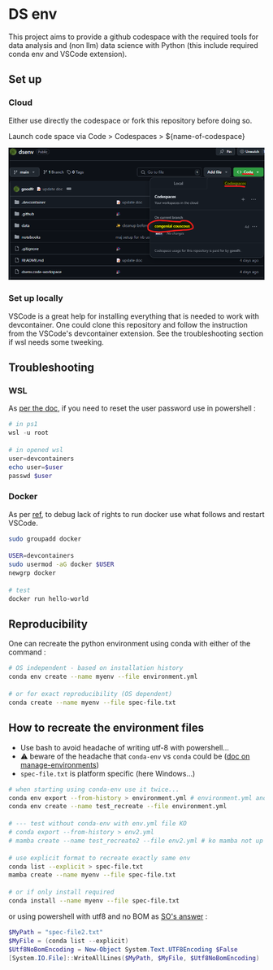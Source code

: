 # DS env

This project aims to provide a github codespace with the required tools for data analysis and (non llm) data science with Python (this include required conda env and VSCode extension).

## Set up

### Cloud

Either use directly the codespace or fork this repository before doing so.

Launch code space via Code > Codespaces > ${name-of-codespace}

![alt text](www/image.png)

### Set up locally

VSCode is a great help for installing everything that is needed to work with devcontainer. One could clone this repository and follow the instruction from the VSCode's devcontainer extension. See the troubleshooting section if wsl needs some tweeking.

## Troubleshooting

### WSL

As [per the doc](https://learn.microsoft.com/fr-fr/windows/wsl/setup/environment), if you need to reset the user password use in powershell :

```ps1
# in ps1
wsl -u root

# in opened wsl
user=devcontainers
echo user=$user
passwd $user
```

### Docker

As per [ref](https://docs.docker.com/engine/install/linux-postinstall/), to debug lack of rights to run docker use what follows and restart VSCode.

```sh
sudo groupadd docker

USER=devcontainers
sudo usermod -aG docker $USER
newgrp docker

# test
docker run hello-world
```

## Reproducibility

One can recreate the python environment using conda with either of the command :

```bash
# OS independent - based on installation history
conda env create --name myenv --file environment.yml

# or for exact reproducibility (OS dependent)
conda create --name myenv --file spec-file.txt
```

## How to recreate the environment files

* Use bash to avoid headache of writing utf-8 with powershell...
* ⚠️ beware of the headache that `conda-env` vs `conda` could be ([doc on manage-environments](https://docs.conda.io/projects/conda/en/latest/user-guide/tasks/manage-environments.html#building-identical-conda-environments))
* `spec-file.txt` is platform specific (here Windows...)

```sh
# when starting using conda-env use it twice...
conda env export --from-history > environment.yml # environment.yml and not env.yml used by Dockerfile for build
conda env create --name test_recreate --file environment.yml

# --- test without conda-env with env.yml file KO
# conda export --from-history > env2.yml
# mamba create --name test_recreate2 --file env2.yml # ko mamba not up for bash ; ko ps1 too

# use explicit format to recreate exactly same env
conda list --explicit > spec-file.txt
mamba create --name myenv --file spec-file.txt

# or if only install required
conda install --name myenv --file spec-file.txt
```

or using powershell with utf8 and no BOM as [SO's answer](https://stackoverflow.com/questions/5596982/using-powershell-to-write-a-file-in-utf-8-without-the-bom) :

```ps1
$MyPath = "spec-file2.txt"
$MyFile = (conda list --explicit)
$Utf8NoBomEncoding = New-Object System.Text.UTF8Encoding $False
[System.IO.File]::WriteAllLines($MyPath, $MyFile, $Utf8NoBomEncoding)
```
